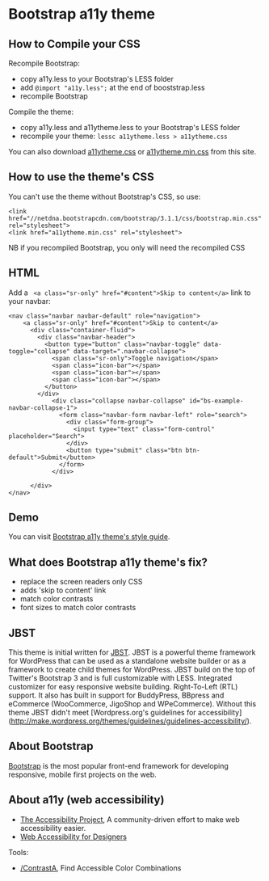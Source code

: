 Bootstrap a11y theme
====================

How to Compile your CSS
-----------------------

Recompile Bootstrap:

 - copy a11y.less to your Bootstrap's LESS folder
 - add `@import "a11y.less";` at the end of booststrap.less
 - recompile Bootstrap
 
Compile the theme:
 - copy a11y.less and a11ytheme.less to your Bootstrap's LESS folder
 - recompile your theme: `lessc a11ytheme.less > a11ytheme.css`
 
You can also download [a11ytheme.css](https://github.com/bassjobsen/bootstrap-a11y-theme/blob/master/a11ytheme.css) or [a11ytheme.min.css](https://github.com/bassjobsen/bootstrap-a11y-theme/blob/master/a11ytheme.min.css) from this site.

How to use the theme's CSS
--------------------------

You can't use the theme without Bootstrap's CSS, so use:

    <link href="//netdna.bootstrapcdn.com/bootstrap/3.1.1/css/bootstrap.min.css" rel="stylesheet">
    <link href="a11ytheme.min.css" rel="stylesheet">


NB if you recompiled Bootstrap, you only will need the recompiled CSS

HTML
----

Add a ` <a class="sr-only" href="#content">Skip to content</a>` link to your navbar:

	<nav class="navbar navbar-default" role="navigation">
		<a class="sr-only" href="#content">Skip to content</a>	
		  <div class="container-fluid">
			<div class="navbar-header">
			  <button type="button" class="navbar-toggle" data-toggle="collapse" data-target=".navbar-collapse">
				<span class="sr-only">Toggle navigation</span>
				<span class="icon-bar"></span>
				<span class="icon-bar"></span>
				<span class="icon-bar"></span>
			  </button>
			</div>
				<div class="collapse navbar-collapse" id="bs-example-navbar-collapse-1">
				  <form class="navbar-form navbar-left" role="search">
					<div class="form-group">
					  <input type="text" class="form-control" placeholder="Search">
					</div>
					<button type="submit" class="btn btn-default">Submit</button>
				  </form>
				</div> 
			
		  </div>
	</nav>

Demo
----
You can visit [Bootstrap a11y theme's style guide](http://jbst.eu/bootstrap-a11y-theme/).

What does Bootstrap a11y theme's fix?
-------------------------------------

 - replace the screen readers only CSS
 - adds 'skip to content' link
 - match color contrasts
 - font sizes to match color contrasts
 
JBST
----
This theme is initial written for [JBST](http://jbst.eu/). JBST is a powerful theme framework for WordPress that can be used as a standalone website builder or as a framework to create child themes for WordPress. JBST build on the top of Twitter's Bootstrap 3 and is full customizable with LESS. Integrated customizer for easy responsive website building. Right-To-Left (RTL) support. It also has built in support for BuddyPress, BBpress and eCommerce (WooCommerce, JigoShop and WPeCommerce). Without this theme JBST didn't meet [Wordpress.org's guidelines for accessibility] (http://make.wordpress.org/themes/guidelines/guidelines-accessibility/).
 
About Bootstrap
---------------
[Bootstrap](http://getbootstrap.com/) is the most popular front-end framework for developing responsive, mobile first projects on the web.
 
About a11y (web accessibility)
------------------------------
 
 - [The Accessibility Project](http://a11yproject.com/), A community-driven effort to make web accessibility easier.
 - [Web Accessibility for Designers](http://webaim.org/resources/designers/)
 
Tools:
 
 - [/ContrastA](http://www.dasplankton.de/ContrastA/), Find Accessible Color Combinations

 
 
